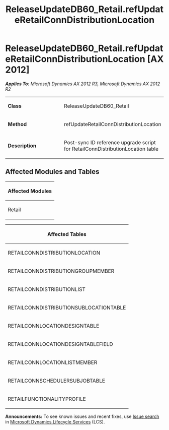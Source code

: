﻿---
title: ReleaseUpdateDB60_Retail.refUpdateRetailConnDistributionLocation
TOCTitle: ReleaseUpdateDB60_Retail.refUpdateRetailConnDistributionLocation
ms:assetid: 460331ac-c827-91ad-bf1d-b199f6d7ce43
ms:mtpsurl: https://msdn.microsoft.com/en-us/library/JJ718952(v=AX.60)
ms:contentKeyID: 49707985
ms.date: 05/18/2015
mtps_version: v=AX.60
---

# ReleaseUpdateDB60\_Retail.refUpdateRetailConnDistributionLocation [AX 2012]


_**Applies To:** Microsoft Dynamics AX 2012 R3, Microsoft Dynamics AX 2012 R2_

<table>
<colgroup>
<col style="width: 50%" />
<col style="width: 50%" />
</colgroup>
<tbody>
<tr class="odd">
<td><p><strong>Class</strong></p></td>
<td><p>ReleaseUpdateDB60_Retail</p></td>
</tr>
<tr class="even">
<td><p><strong>Method</strong></p></td>
<td><p>refUpdateRetailConnDistributionLocation</p></td>
</tr>
<tr class="odd">
<td><p><strong>Description</strong></p></td>
<td><p>Post-sync ID reference upgrade script for RetailConnDistributionLocation table</p></td>
</tr>
</tbody>
</table>


## Affected Modules and Tables

<table>
<colgroup>
<col style="width: 100%" />
</colgroup>
<thead>
<tr class="header">
<th><p>Affected Modules</p></th>
</tr>
</thead>
<tbody>
<tr class="odd">
<td><p>Retail</p></td>
</tr>
</tbody>
</table>


<table>
<colgroup>
<col style="width: 100%" />
</colgroup>
<thead>
<tr class="header">
<th><p>Affected Tables</p></th>
</tr>
</thead>
<tbody>
<tr class="odd">
<td><p>RETAILCONNDISTRIBUTIONLOCATION</p></td>
</tr>
<tr class="even">
<td><p>RETAILCONNDISTRIBUTIONGROUPMEMBER</p></td>
</tr>
<tr class="odd">
<td><p>RETAILCONNDISTRIBUTIONLIST</p></td>
</tr>
<tr class="even">
<td><p>RETAILCONNDISTRIBUTIONSUBLOCATIONTABLE</p></td>
</tr>
<tr class="odd">
<td><p>RETAILCONNLOCATIONDESIGNTABLE</p></td>
</tr>
<tr class="even">
<td><p>RETAILCONNLOCATIONDESIGNTABLEFIELD</p></td>
</tr>
<tr class="odd">
<td><p>RETAILCONNLOCATIONLISTMEMBER</p></td>
</tr>
<tr class="even">
<td><p>RETAILCONNSCHEDULERSUBJOBTABLE</p></td>
</tr>
<tr class="odd">
<td><p>RETAILFUNCTIONALITYPROFILE</p></td>
</tr>
</tbody>
</table>

  
**Announcements:** To see known issues and recent fixes, use [Issue search](http://go.microsoft.com/fwlink/?linkid=389258) in [Microsoft Dynamics Lifecycle Services](http://go.microsoft.com/fwlink/?linkid=306505) (LCS).

